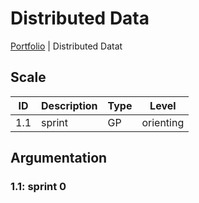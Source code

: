 # Distributed Data

[Portfolio](./info_portfolio.md) | Distributed Datat

[Uitleg leeruitkomst]: #

## Scale

| ID | Description | Type | Level |
|---|---|---|---|
| 1.1 | sprint | GP | orienting |

## Argumentation

### 1.1: sprint 0